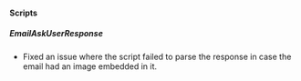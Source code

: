 
#### Scripts
##### EmailAskUserResponse
- Fixed an issue where the script failed to parse the response in case the email had an image embedded in it.
